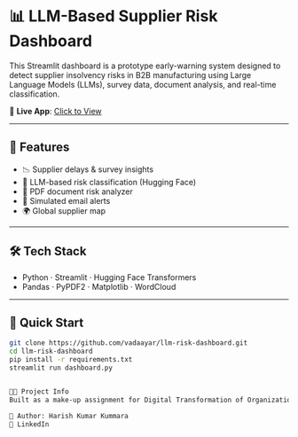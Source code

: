 # 📊 LLM-Based Supplier Risk Dashboard

This Streamlit dashboard is a prototype early-warning system designed to detect supplier insolvency risks in B2B manufacturing using Large Language Models (LLMs), survey data, document analysis, and real-time classification.

🔗 **Live App**: [Click to View](https://llm-risk-dashboard-jujvfsvfxbhhr6urzfrjgc.streamlit.app)

---

## 🚀 Features

- 📉 Supplier delays & survey insights
- 🤖 LLM-based risk classification (Hugging Face)
- 📁 PDF document risk analyzer
- 📧 Simulated email alerts
- 🌍 Global supplier map

---

## 🛠️ Tech Stack

- Python · Streamlit · Hugging Face Transformers  
- Pandas · PyPDF2 · Matplotlib · WordCloud

---

## 📂 Quick Start

```bash
git clone https://github.com/vadaayar/llm-risk-dashboard.git
cd llm-risk-dashboard
pip install -r requirements.txt
streamlit run dashboard.py


👨‍🎓 Project Info
Built as a make-up assignment for Digital Transformation of Organizations under Prof. Christoph Lattemann at Constructor University.

📧 Author: Harish Kumar Kummara
🔗 LinkedIn




